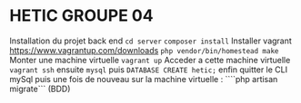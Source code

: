 # HETIC GROUPE 04

Installation du projet back end
``cd server``
``composer install``
 Installer vagrant https://www.vagrantup.com/downloads
 ```php vendor/bin/homestead make```
Monter une machine virtuelle 
 ``vagrant up``
 Acceder a cette machine  virtuelle 
 ``` vagrant ssh```
  ensuite
  ```mysql``` puis ``DATABASE CREATE hetic;``
  enfin quitter le CLI mySql puis une fois de nouveau sur la machine virtuelle :
  ````php artisan migrate``` (BDD)
 


